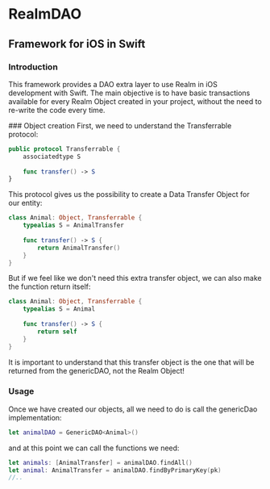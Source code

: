 # RealmDAO
## Framework for iOS in Swift

### Introduction
This framework provides a DAO extra layer to use Realm in iOS development with Swift.
The main objective is to have basic transactions available for every Realm Object created in your project, without the need to re-write the code every time.

### Object creation
First, we need to understand the Transferrable protocol:

``` swift
public protocol Transferrable {
	associatedtype S
	
	func transfer() -> S	
}
```

This protocol gives us the possibility to create a Data Transfer Object for our entity:

``` swift
class Animal: Object, Transferrable {
	typealias S = AnimalTransfer
	
	func transfer() -> S {
		return AnimalTransfer()
	}
}
```

But if we feel like we don't need this extra transfer object, we can also make the function return itself:

``` swift
class Animal: Object, Transferrable {
	typealias S = Animal
	
	func transfer() -> S {
		return self
	}
}
```

It is important to understand that this transfer object is the one that will be returned from the genericDAO, not the Realm Object!

### Usage

Once we have created our objects, all we need to do is call the genericDao implementation:

``` swift
let animalDAO = GenericDAO<Animal>()
```

and at this point we can call the functions we need:

``` swift
let animals: [AnimalTransfer] = animalDAO.findAll()
let animal: AnimalTransfer = animalDAO.findByPrimaryKey(pk)
//..
```



